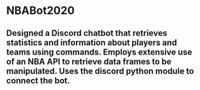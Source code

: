 # NBABot2020
Designed a Discord chatbot that retrieves statistics and information about players and teams using commands.
Employs extensive use of an NBA API to retrieve data frames to be manipulated. Uses the discord python module to connect the bot.
-----------------------------------------------------------------------------------------------------------------
